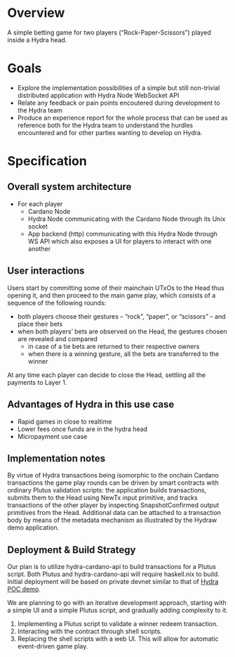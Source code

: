 ﻿# Overview

A simple betting game for two players (“Rock-Paper-Scissors”) played inside a Hydra head.

# Goals

- Explore the implementation possibilities of a simple but still non-trivial distributed application with Hydra Node WebSocket API
- Relate any feedback or pain points encoutered during development to the Hydra team
- Produce an experience report for the whole process that can be used as reference both for the Hydra team to understand the hurdles encountered and for other parties wanting to develop on Hydra.

# Specification

## Overall system architecture

* For each player
    * Cardano Node
    * Hydra Node communicating with the Cardano Node through its Unix socket
    * App backend (http) communicating with this Hydra Node through WS API which also exposes a UI for players to interact with one another

## User interactions

Users start by committing some of their mainchain UTxOs to the Head thus opening it, and then proceed to the main game play, which consists of a sequence of the following rounds:

* both players choose their gestures – “rock”, “paper”, or “scissors” – and place their bets
* when both players’ bets are observed on the Head, the gestures chosen are revealed and compared
    * in case of a tie bets are returned to their respective owners
    * when there is a winning gesture, all the bets are transferred to the winner

At any time each player can decide to close the Head, settling all the payments to Layer 1.

## Advantages of Hydra in this use case

* Rapid games in close to realtime
* Lower fees once funds are in the hydra head
* Micropayment use case

## Implementation notes

By virtue of Hydra transactions being isomorphic to the onchain Cardano transactions the game play rounds can be driven by smart contracts with ordinary Plutus validation scripts: the application builds transactions, submits them to the Head using NewTx input primitive, and tracks transactions of the other player by inspecting SnapshotConfirmed output primitives from the Head.
Additional data can be attached to a transaction body by means of the metadata mechanism as illustrated by the Hydraw demo application.

## Deployment & Build Strategy

Our plan is to utilize hydra-cardano-api to build transactions for a Plutus script. Both Plutus and hydra-cardano-api will require haskell.nix to build. Initial deployment will be based on private devnet similar to that of [Hydra POC demo](https://github.com/input-output-hk/hydra-poc/tree/master/demo).

We are planning to go with an iterative development approach, starting with a simple UI and a simple Plutus script, and gradually adding complexity to it.

1. Implementing a Plutus script to validate a winner redeem transaction.
2. Interacting with the contract through shell scripts.
3. Replacing the shell scripts with a web UI. This will allow for automatic event-driven game play.
